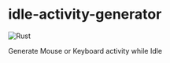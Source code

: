 # idle-activity-generator
![Rust](https://github.com/PuspenduBanerjee/idle-activity-generator/workflows/Rust/badge.svg)

Generate Mouse or Keyboard activity while Idle
